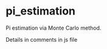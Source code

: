 # pi_estimation

<p>Pi estimation via Monte Carlo method.</p>
<p>
Details in comments in js file
</p>
